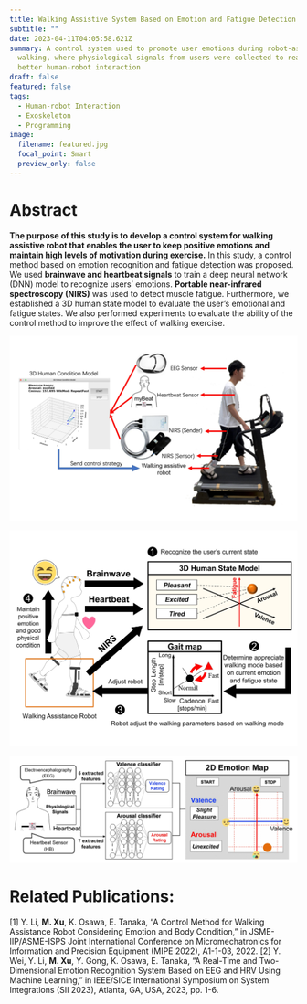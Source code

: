 ```yaml
---
title: Walking Assistive System Based on Emotion and Fatigue Detection
subtitle: ""
date: 2023-04-11T04:05:58.621Z
summary: A control system used to promote user emotions during robot-assist
  walking, where physiological signals from users were collected to realize
  better human-robot interaction
draft: false
featured: false
tags:
  - Human-robot Interaction
  - Exoskeleton
  - Programming
image:
  filename: featured.jpg
  focal_point: Smart
  preview_only: false
---
```

# Abstract

**The purpose of this study is to develop a control system for walking assistive robot that enables the user to keep positive emotions and maintain high levels of motivation during exercise.** In this study, a control method based on emotion recognition and fatigue detection was proposed. We used **brainwave and heartbeat signals** to train a deep neural network (DNN) model to recognize users’ emotions. **Portable near-infrared spectroscopy (NIRS)** was used to detect muscle fatigue. Furthermore, we established a 3D human state model to evaluate the user’s emotional and fatigue states. We also performed experiments to evaluate the ability of the control method to improve the effect of walking exercise.



![](ashomepage.jpg "Overview of the walking assistive system")

![](as2.jpg "Control process of the walking assistive system")

![](as3.jpg "Flow diagram of the real-time emotion recognition system")



# Related Publications:

\[1] Y. Li, **M. Xu**, K. Osawa, E. Tanaka, “A Control Method for Walking Assistance Robot Considering Emotion and Body Condition,” in JSME-IIP/ASME-ISPS Joint International Conference on Micromechatronics for Information and Precision Equipment (MIPE 2022), A1-1-03, 2022. 
\[2] Y. Wei, Y. Li, **M. Xu**, Y. Gong, K. Osawa, E. Tanaka, “A Real-Time and Two-Dimensional Emotion Recognition System Based on EEG and HRV Using Machine Learning,” in IEEE/SICE International Symposium on System Integrations (SII 2023), Atlanta, GA, USA, 2023, pp. 1-6.